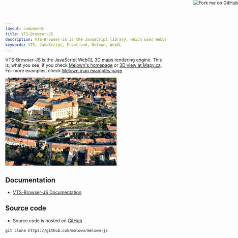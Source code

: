 ```yaml
---
layout: component
title: VTS-Browser-JS
description: VTS-Browser-JS is the JavaScript library, which uses WebGL to generate 3D Maps rendering engine.
keywords: VTS, JavaScript, Front-end, Melown, WebGL
---
```


<a href="https://github.com/melown/melown-js"><img style="position: absolute; top: 0; right: 0; border: 0;" src="https://camo.githubusercontent.com/652c5b9acfaddf3a9c326fa6bde407b87f7be0f4/68747470733a2f2f73332e616d617a6f6e6177732e636f6d2f6769746875622f726962626f6e732f666f726b6d655f72696768745f6f72616e67655f6666373630302e706e67" alt="Fork me on GitHub" data-canonical-src="https://s3.amazonaws.com/github/ribbons/forkme_right_orange_ff7600.png"></a>

VTS-Browser-JS is the JavaScript WebGL 3D maps rendering engine. This is, what
you see, if you check [Melown's homepage](http://melown.com) or [3D view at
Mapy.cz](https://mapy.cz/zakladni?x=14.4006&y=50.09074&z=18&m3d=1&height=320.90983232728126&yaw=20.261&pitch=-26.708). For more examples, check [Melown map examples page](https://www.melown.com/maps/index.html#examples)

![3D map of Mikulov](../images/mikulov.png)

## Documentation

* [VTS-Browser-JS Documentation](https://www.melown.com/documentation.html)

## Source code

* Source code is hosted on [GitHub](https://github.com/melown/melown-js)

```
git clone https://github.com/melown/melown-js
```
